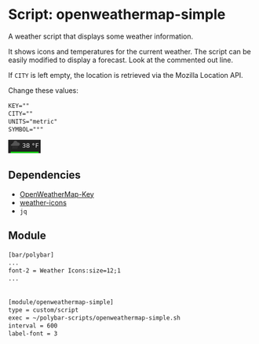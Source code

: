 # Script: openweathermap-simple

A weather script that displays some weather information.

It shows icons and temperatures for the current weather. The script can be easily modified to display a forecast. Look at the commented out line.

If `CITY` is left empty, the location is retrieved via the Mozilla Location API.  

Change these values:

```
KEY=""
CITY=""
UNITS="metric"
SYMBOL="°"
```

![openweathermap-simple](screenshots/1.png)


## Dependencies

* [OpenWeatherMap-Key](https://openweathermap.org/appid)
* [weather-icons](https://github.com/erikflowers/weather-icons)
* `jq`


## Module

```
[bar/polybar]
...
font-2 = Weather Icons:size=12;1
...


[module/openweathermap-simple]
type = custom/script
exec = ~/polybar-scripts/openweathermap-simple.sh
interval = 600
label-font = 3
```
